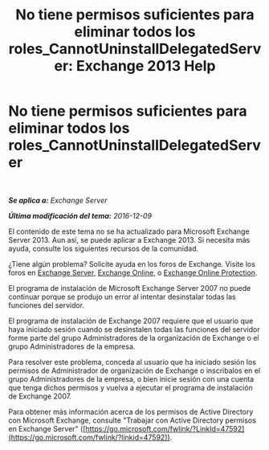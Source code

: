 ﻿---
title: 'No tiene permisos suficientes para eliminar todos los roles_CannotUninstallDelegatedServer: Exchange 2013 Help'
TOCTitle: No tiene permisos suficientes para eliminar todos los roles_CannotUninstallDelegatedServer
ms:assetid: 214ae6f3-15e7-4337-99e8-40f9547c8e0c
ms:mtpsurl: https://technet.microsoft.com/es-es/library/ms.exch.setupreadiness.cannotuninstalldelegatedserver(v=EXCHG.150)
ms:contentKeyID: 48267891
ms.date: 05/22/2018
mtps_version: v=EXCHG.150
ms.translationtype: MT
---

# No tiene permisos suficientes para eliminar todos los roles\_CannotUninstallDelegatedServer

 

_**Se aplica a:** Exchange Server_

_**Última modificación del tema:** 2016-12-09_

El contenido de este tema no se ha actualizado para Microsoft Exchange Server 2013. Aun así, se puede aplicar a Exchange 2013. Si necesita más ayuda, consulte los siguientes recursos de la comunidad.

¿Tiene algún problema? Solicite ayuda en los foros de Exchange. Visite los foros en [Exchange Server](https://go.microsoft.com/fwlink/p/?linkid=60612), [Exchange Online](https://go.microsoft.com/fwlink/p/?linkid=267542), o [Exchange Online Protection](https://go.microsoft.com/fwlink/p/?linkid=285351).

El programa de instalación de Microsoft Exchange Server 2007 no puede continuar porque se produjo un error al intentar desinstalar todas las funciones del servidor.

El programa de instalación de Exchange 2007 requiere que el usuario que haya iniciado sesión cuando se desinstalen todas las funciones del servidor forme parte del grupo Administradores de la organización de Exchange o el grupo Administradores de la empresa.

Para resolver este problema, conceda al usuario que ha iniciado sesión los permisos de Administrador de organización de Exchange o inscríbalos en el grupo Administradores de la empresa, o bien inicie sesión con una cuenta que tenga dichos permisos y vuelva a ejecutar el programa de instalación de Exchange 2007.

Para obtener más información acerca de los permisos de Active Directory con Microsoft Exchange, consulte "Trabajar con Active Directory permisos en Exchange Server" ([https://go.microsoft.com/fwlink/?LinkId=47592](https://go.microsoft.com/fwlink/?linkid=47592)).

